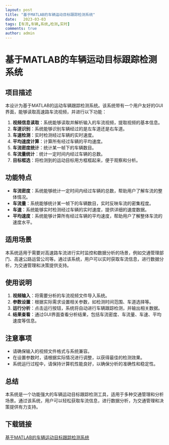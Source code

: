 ```yaml
---
layout: post
title: "基于MATLAB的车辆运动目标跟踪检测系统"
date:   2023-03-03
tags: [车流,车辆,系统,检测,实时]
comments: true
author: admin
---
```

# 基于MATLAB的车辆运动目标跟踪检测系统

## 项目描述

本设计为基于MATLAB的运动车辆跟踪检测系统。该系统带有一个用户友好的GUI界面，能够读取高速路车流视频，并进行以下功能：

1. **视频信息读取**：系统能够读取并解析输入的车流视频，提取视频的基本信息。
2. **车道识别**：系统能够识别车辆经过的是左车道还是右车道。
3. **车速检测**：实时检测经过车辆的实时速度。
4. **平均速度计算**：计算所有经过车辆的平均速度。
5. **车流密度统计**：统计某一帧下的车辆数目。
6. **车流量统计**：统计一定时间内经过车辆的总数。
7. **目标框选**：将检测到的运动目标用方框框起来，便于观察和分析。

## 功能特点

- **车流密度**：系统能够统计一定时间内经过车辆的总数，帮助用户了解车流的整体情况。
- **车流量**：系统能够统计某一帧下的车辆数目，实时反映车流的密集程度。
- **车速**：系统能够实时检测经过车辆的实时速度，提供详细的速度数据。
- **平均速度**：系统能够计算所有经过车辆的平均速度，帮助用户了解整体车流的速度水平。

## 适用场景

本系统适用于需要对高速路车流进行实时监控和数据分析的场景，例如交通管理部门、高速公路运营公司等。通过该系统，用户可以实时获取车流信息，进行数据分析，为交通管理和决策提供支持。

## 使用说明

1. **视频输入**：将需要分析的车流视频文件导入系统。
2. **参数设置**：根据实际需求设置相关参数，如检测时间范围、车道选择等。
3. **运行分析**：点击运行按钮，系统将自动进行车辆跟踪检测，并输出相关数据。
4. **结果查看**：通过GUI界面查看分析结果，包括车流密度、车流量、车速、平均速度等信息。

## 注意事项

- 请确保输入的视频文件格式与系统兼容。
- 在设置参数时，请根据实际情况进行调整，以获得最佳的检测效果。
- 系统运行过程中，请保持计算机性能良好，以确保分析的准确性和稳定性。

## 总结

本系统是一个功能强大的车辆运动目标跟踪检测工具，适用于多种交通管理和分析场景。通过该系统，用户可以轻松获取车流信息，进行数据分析，为交通管理和决策提供有力支持。

## 下载链接

[基于MATLAB的车辆运动目标跟踪检测系统](https://pan.quark.cn/s/d97636110ad7)